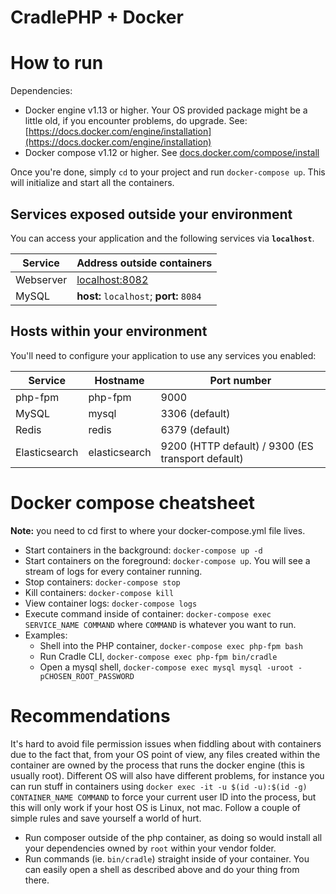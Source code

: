 CradlePHP + Docker
==================================

# How to run #

Dependencies:

 - Docker engine v1.13 or higher. Your OS provided package might be a little old,
 if you encounter problems, do upgrade. See:
 [https://docs.docker.com/engine/installation](https://docs.docker.com/engine/installation)
 - Docker compose v1.12 or higher. See [docs.docker.com/compose/install](https://docs.docker.com/compose/install/)

Once you're done, simply `cd` to your project and run `docker-compose up`. This
will initialize and start all the containers.

## Services exposed outside your environment ##

You can access your application and the following services via **`localhost`**.

Service|Address outside containers
------|---------
Webserver|[localhost:8082](http://localhost:8082)
MySQL|**host:** `localhost`; **port:** `8084`

## Hosts within your environment ##

You'll need to configure your application to use any services you enabled:

Service|Hostname|Port number
------|---------|-----------
php-fpm|php-fpm|9000
MySQL|mysql|3306 (default)
Redis|redis|6379 (default)
Elasticsearch|elasticsearch|9200 (HTTP default) / 9300 (ES transport default)

# Docker compose cheatsheet #

**Note:** you need to cd first to where your docker-compose.yml file lives.

 - Start containers in the background: `docker-compose up -d`
 - Start containers on the foreground: `docker-compose up`. You will see a stream of logs for every container running.
 - Stop containers: `docker-compose stop`
 - Kill containers: `docker-compose kill`
 - View container logs: `docker-compose logs`
 - Execute command inside of container: `docker-compose exec SERVICE_NAME COMMAND` where `COMMAND` is whatever you want to
 run.
 - Examples:
   - Shell into the PHP container, `docker-compose exec php-fpm bash`
   - Run Cradle CLI, `docker-compose exec php-fpm bin/cradle`
   - Open a mysql shell, `docker-compose exec mysql mysql -uroot -pCHOSEN_ROOT_PASSWORD`

# Recommendations #

It's hard to avoid file permission issues when fiddling about with containers due to the fact that, from your OS point of view, any files created within the container are owned by the process that runs the docker engine (this is usually root). Different OS will also have different problems, for instance you can run stuff in containers using `docker exec -it -u $(id -u):$(id -g) CONTAINER_NAME COMMAND` to force your current user ID into the process, but this will only work if your host OS is Linux, not mac. Follow a couple of simple rules and save yourself a world of hurt.

 - Run composer outside of the php container, as doing so would install all your dependencies owned by `root` within your vendor folder.
 - Run commands (ie. `bin/cradle`) straight inside of your container. You can easily open a shell as described above and do your thing from there.
